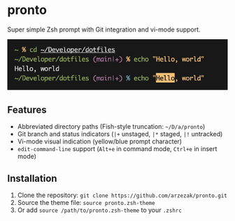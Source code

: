 # pronto

Super simple Zsh prompt with Git integration and vi-mode support.

![Screenshot](./screenshot.png)

## Features

- Abbreviated directory paths (Fish-style truncation: `~/D/a/pronto`)
- Git branch and status indicators (`|+` unstaged, `|*` staged, `|!` untracked)
- Vi-mode visual indication (yellow/blue prompt character)
- `edit-command-line` support (`Alt+e` in command mode, `Ctrl+e` in insert mode)

## Installation

1. Clone the repository: `git clone https://github.com/arzezak/pronto.git`
2. Source the theme file: `source pronto.zsh-theme`
3. Or add `source /path/to/pronto.zsh-theme` to your `.zshrc`
